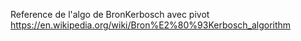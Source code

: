Reference de l'algo de BronKerbosch avec pivot https://en.wikipedia.org/wiki/Bron%E2%80%93Kerbosch_algorithm
